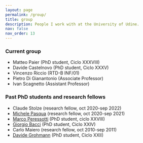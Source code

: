 ```yaml
---
layout: page
permalink: /group/
title: group
description: People I work with at the University of Udine.
nav: false
nav_order: 13
---
```


### Current group
- Matteo Paier (PhD student, Ciclo XXXVIII)
- Davide Castelnovo (PhD student, Ciclo XXXV)
- Vincenzo Riccio (RTD-B INF/01)
- Pietro Di Gianantonio (Associate Professor)
- Ivan Scagnetto (Assistant Professor)

### Past PhD students and research fellows
- Claude Stolze (research fellow, oct 2020-sep 2022)
- [Michele Pasqua](https://michelepasqua.github.io/) (research fellow, oct 2020-sep 2021)
- [Marco Peressotti](https://marcoperessotti.com) (PhD student, ciclo XXVIII)
- [Giorgio Bacci](http://people.cs.aau.dk/~grbacci/) (PhD student, Ciclo XXIV)
- Carlo Maiero (research fellow, oct 2010-sep 2011)
- [Davide Grohmann](http://dk.linkedin.com/pub/davide-grohmann/38/b3a/535) (PhD student, Ciclo XXII)

